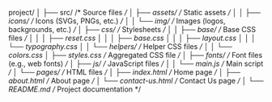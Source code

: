 project/
│
├── src/                     /* Source files */
│   ├── assets/               /* Static assets */
│   │   ├── icons/            /* Icons (SVGs, PNGs, etc.) */
│   │   └── img/              /* Images (logos, backgrounds, etc.) */
│   ├── css/                  /* Stylesheets */
│   │   ├── base/             /* Base CSS files */
│   │   │   ├── reset.css
│   │   │   ├── base.css
│   │   │   ├── layout.css
│   │   │   └── typography.css
│   │   └── helpers/          /* Helper CSS files */
│   │       └── colors.css
│   ├── styles.css            /* Aggregated CSS file */
│   ├── fonts/                /* Font files (e.g., web fonts) */
│   ├── js/                   /* JavaScript files */
│   │   └── main.js           /* Main script */
│   └── pages/                /* HTML files */
│       ├── index.html        /* Home page */
│       ├── about.html        /* About page */
│       └── contact-us.html   /* Contact Us page */
│
└── README.md                 /* Project documentation */
